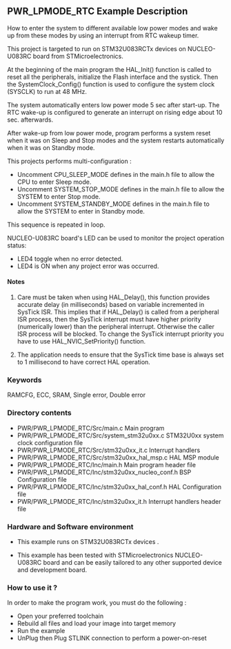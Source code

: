 ## <b>PWR_LPMODE_RTC Example Description</b>

How to enter the system to different available low power modes and wake up from
these modes by using an interrupt from RTC wakeup timer.

This project is targeted to run on STM32U083RCTx devices on NUCLEO-U083RC board from STMicroelectronics.

At the beginning of the main program the HAL_Init() function is called to reset
all the peripherals, initialize the Flash interface and the systick.
Then the SystemClock_Config() function is used to configure the system clock (SYSCLK)
to run at 48 MHz.

The system automatically enters low power mode 5 sec after start-up.
The RTC wake-up is configured to generate an interrupt on rising edge about 10 sec. afterwards.

After wake-up from low power mode, program performs a system reset when it was on Sleep and Stop modes
and the system restarts automatically when it was on Standby mode.

This projects performs multi-configuration :

 - Uncomment CPU_SLEEP_MODE defines in the main.h file to allow the CPU to enter Sleep mode.
 - Uncomment SYSTEM_STOP_MODE defines in the main.h file to allow the SYSTEM to enter Stop mode.
 - Uncomment SYSTEM_STANDBY_MODE defines in the main.h file to allow the SYSTEM to enter in Standby mode.

This sequence is repeated in loop.

NUCLEO-U083RC board's LED can be used to monitor the project operation status:

 - LED4 toggle when no error detected.
 - LED4 is ON when any project error was occurred.

#### <b>Notes</b>

 1. Care must be taken when using HAL_Delay(), this function provides accurate delay (in milliseconds)
    based on variable incremented in SysTick ISR. This implies that if HAL_Delay() is called from
    a peripheral ISR process, then the SysTick interrupt must have higher priority (numerically lower)
    than the peripheral interrupt. Otherwise the caller ISR process will be blocked.
    To change the SysTick interrupt priority you have to use HAL_NVIC_SetPriority() function.

 2. The application needs to ensure that the SysTick time base is always set to 1 millisecond
    to have correct HAL operation.

### <b>Keywords</b>

RAMCFG, ECC, SRAM, Single error, Double error

### <b>Directory contents</b>

  - PWR/PWR_LPMODE_RTC/Src/main.c                  Main program
  - PWR/PWR_LPMODE_RTC/Src/system_stm32u0xx.c      STM32U0xx system clock configuration file
  - PWR/PWR_LPMODE_RTC/Src/stm32u0xx_it.c          Interrupt handlers
  - PWR/PWR_LPMODE_RTC/Src/stm32u0xx_hal_msp.c     HAL MSP module
  - PWR/PWR_LPMODE_RTC/Inc/main.h                  Main program header file
  - PWR/PWR_LPMODE_RTC/Inc/stm32u0xx_nucleo_conf.h BSP Configuration file
  - PWR/PWR_LPMODE_RTC/Inc/stm32u0xx_hal_conf.h    HAL Configuration file
  - PWR/PWR_LPMODE_RTC/Inc/stm32u0xx_it.h          Interrupt handlers header file

### <b>Hardware and Software environment</b>

  - This example runs on STM32U083RCTx devices .

  - This example has been tested with STMicroelectronics NUCLEO-U083RC
    board and can be easily tailored to any other supported device
    and development board.


### <b>How to use it ?</b>

In order to make the program work, you must do the following :

 - Open your preferred toolchain
 - Rebuild all files and load your image into target memory
 - Run the example
 - UnPlug then Plug STLINK connection to perform a power-on-reset